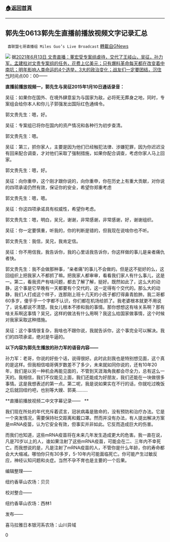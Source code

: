 ###  [:house:返回首頁](https://github.com/ourhimalayas/txt)
---

## 郭先生0613郭先生直播前播放视频文字记录汇总
` 喜联盟七哥直播组 Miles Guo’s Live Broadcast` [轉載自GNews](https://gnews.org/zh-hans/1321180/)

![]()![](https://gnews-media-offload.s3.amazonaws.com/wp-content/uploads/2021/06/14021942/xijinp2-600x4_%E5%89%AF%E6%9C%AC.jpg)
据[2021年6月13日 文贵直播：董宏受专案组虐待，交代了王岐山，吴征，孙力军，孟建柱对文贵专案组的任务，花费上亿美元；只有爆料革命每天都在改变着中南坑；明年影响人类命运的4个选举，3大的政治变化；战友们一定要团结，沉住气](https://gtv.org/video/id=60c605b0b96c69573d7d42dc)时间点00：00——

**直播前播放视频一，郭先生与吴征2015年1月10日通话录音：**

吴征：如果你在国外、在境外肆意妄为与国家为敌，必将死无葬身之地，同时，专案组会给你本人和你儿子郭强发出国际红色通缉令。

郭文贵先生：嗯，好。

吴征：专案组已将你在国内的资产情况和各种行为初步查清。

郭文贵先生：嗯。

吴征：第三，抓你家人，主要是因为他们已经触犯法律、涉嫌犯罪，因为你迟迟没有回来配合调查，才对他们采取了强制措施，如果你配合调查，考虑你家人马上回家。

郭文贵先生：嗯，好。

吴征：向你重申，这个刚才跟你说的，向你重申，你在历史上有重大贡献，对你说的四项承诺仍然有效，保证你的安全，希望你郑重考虑

郭文贵先生：嗯，嗯。

吴征：你这四项承诺具有权威性，希望你考虑。

郭文贵先生：嗯，明白，吴兄，谢谢，非常感谢，非常感谢，好，谢谢组织。

吴征：你一定要慎重，听我的，你的判断是错的，但我现在说啥你也不听。

郭文贵先生：我信，吴兄，我肯定信。

吴征：你不用信我，我告诉你，我的心里话我告诉你，你这样做的事儿是亲者痛仇者快。

郭文贵先生：我不会做那种事，“亲者痛”的事儿不会做的。但是这不挺好的么，这回组织上把我家人不都抓了嘛。把我家人都审审，看看我们家人有什么事儿，这是一。第二，看我资产有啥问题，都去了解了解，挺好。既然如此了，这么大的动静，这个事是它早晚有一天都要有个交代的，这一定得有个交代的。那么大的动静，我们人打成这个样子，连那刚上班十几天的小孩子都打得鼻青脸肿。我二哥都60多岁，傻乎乎一个字都不认识，你们都在机场给抓了。我老婆根本就更不用说了，说名都说不清楚。我女儿根本不掺和我的事情。那你想想这有啥关系啊？那有啥关系啊这事情？吴兄，这样的做法有什么用啊？我这么给国家做事情，这个时候对我家采取这种措施。

吴征：这个事情很复杂，我啥也不跟你说，我就告诉你，这个事完全可以解决。我们的四项承诺，绝对是牛逼的。

**以下内容为郭先生播放的孙力军的语音内容——**

孙力军：老哥，你说的好些个话，说得很好。此时此刻我也是特别想见面，这个真的是这样。但我相信咱哥俩岁数差不了多少，未来就如同你说的，还有10年20年，我们是以另一种机会再能见面的，不管到天涯海角我都会尽全力，总有这么一天的。我相信，我们不仅能见上面，我们还能成为好朋友，我们还能在一块做很多事情。这是我想表述的第一点。第二呢，我是说如果实在不行的话，你就吃过晚饭之后就回纽约吧，也别等大嫂、郭美………

**直播前播放视频二中文字幕记录——   **

我们现在所处的年代充斥着谎言，冠状病毒是致命的，没有预防和治疗办法。它是一个突发情况，需要保持社交距离和戴口罩。然而并没有办法，有人提出解决方案是mRNA疫苗，认为它安全有效，但事实并非如此。它反而造成巨大的伤害。

而我们也知道，这些mRNA疫苗将在未来几年发生造成更大的危害。我一直在说，凡是70岁以上的人，谁如果注射了这些mRNA疫苗，可能会在二、三年内不幸死亡。而我想说的是，凡是注射了mRNA疫苗的人，不管你是什么年龄，你的寿命都会大大缩减。哪怕你只有30多岁，5-10年内可能面临死亡。你可能产生过敏反应，神经认知问题和炎症。当然不孕不育也是主要的一个后果。

编辑整理——

纽约香草山农场：贝贝

校对整合——

纽约香草山农场：西林1

发布——

喜马拉雅日本银河系农场：山川异域

0
